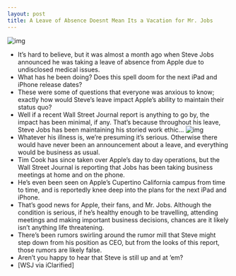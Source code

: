 ```yaml
---
layout: post
title: A Leave of Absence Doesnt Mean Its a Vacation for Mr. Jobs
---
```

![img](http://media.idownloadblog.com/wp-content/uploads/2011/01/Steve-Jobs-e1295280588460.jpg)
* It’s hard to believe, but it was almost a month ago when Steve Jobs announced he was taking a leave of absence from Apple due to undisclosed medical issues.
* What has he been doing? Does this spell doom for the next iPad and iPhone release dates?
* These were some of questions that everyone was anxious to know; exactly how would Steve’s leave impact Apple’s ability to maintain their status quo?
* Well if a recent Wall Street Journal report is anything to go by, the impact has been minimal, if any. That’s because throughout his leave, Steve Jobs has been maintaining his storied work ethic…
![img](http://media.idownloadblog.com/wp-content/uploads/2010/12/worried.jpeg)
* Whatever his illness is, we’re presuming it’s serious. Otherwise there would have never been an announcement about a leave, and everything would be business as usual.
* Tim Cook has since taken over Apple’s day to day operations, but the Wall Street Journal is reporting that Jobs has been taking business meetings at home and on the phone.
* He’s even been seen on Apple’s Cupertino California campus from time to time, and is reportedly knee deep into the plans for the next iPad and iPhone.
* That’s good news for Apple, their fans, and Mr. Jobs. Although the condition is serious, if he’s healthy enough to be travelling, attending meetings and making important business decisions, chances are it likely isn’t anything life threatening.
* There’s been rumors swirling around the rumor mill that Steve might step down from his position as CEO, but from the looks of this report, those rumors are likely false.
* Aren’t you happy to hear that Steve is still up and at ’em?
* [WSJ via iClarified]

